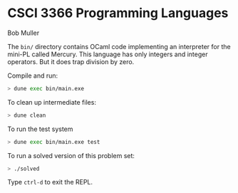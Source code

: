 # CSCI 3366 Programming Languages

Bob Muller

The `bin/` directory contains OCaml code implementing an interpreter for the mini-PL called Mercury. This language has only integers and integer operators. But it does trap division by zero.

Compile and run:

```bash
> dune exec bin/main.exe
```

To clean up intermediate files:

```bash
> dune clean
```

To run the test system

```bash
> dune exec bin/main.exe test
```

To run a solved version of this problem set:

```bash
> ./solved
```

Type `ctrl-d` to exit the REPL.